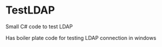 # TestLDAP
Small C# code to test LDAP 

Has boiler plate code for testing LDAP connection in windows
